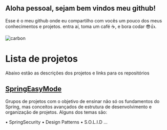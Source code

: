 ## Aloha pessoal, sejam bem vindos meu github!

Esse é o meu github onde eu compartilho com vocês um pouco dos meus conhecimentos e projetos. entra aí, toma um café ☕, e bora codar 😎👍.  

![carbon](https://github.com/user-attachments/assets/667c1546-06f8-4efd-bf01-e9640cb45105)


# Lista de projetos
Abaixo estão as descrições dos projetos e links para os repositórios

## [SpringEasyMode](https://github.com/DevLucasFinatti/SpringEasyMode)

Grupos de projetos com o objetivo de ensinar não só os fundamentos do Spring, mas conceitos avançados de estrutura de desenvolvimento e organização de projetos. Alguns dos temas são:

•  SpringSecurity
•  Design Patterns
•  S.O.L.I.D
...
